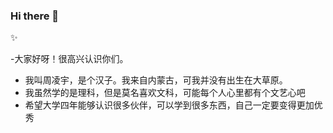 ### Hi there 👋

✨

-大家好呀！很高兴认识你们。
- 我叫周凌宇，是个汉子。我来自内蒙古，可我并没有出生在大草原。
- 我虽然学的是理科，但是莫名喜欢文科，可能每个人心里都有个文艺心吧
- 希望大学四年能够认识很多伙伴，可以学到很多东西，自己一定要变得更加优秀
